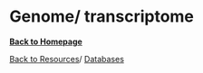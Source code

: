 # Genome/ transcriptome

[**Back to Homepage**](index.md)

[Back to Resources](resources.md)/ [Databases](database.md)
